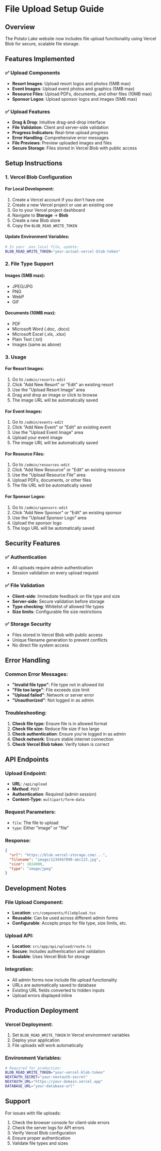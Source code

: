 # File Upload Setup Guide

## Overview
The Potato Lake website now includes file upload functionality using Vercel Blob for secure, scalable file storage.

## Features Implemented

### ✅ Upload Components
- **Resort Images**: Upload resort logos and photos (5MB max)
- **Event Images**: Upload event photos and graphics (5MB max)
- **Resource Files**: Upload PDFs, documents, and other files (10MB max)
- **Sponsor Logos**: Upload sponsor logos and images (5MB max)

### ✅ Upload Features
- **Drag & Drop**: Intuitive drag-and-drop interface
- **File Validation**: Client and server-side validation
- **Progress Indicators**: Real-time upload progress
- **Error Handling**: Comprehensive error messages
- **File Previews**: Preview uploaded images and files
- **Secure Storage**: Files stored in Vercel Blob with public access

## Setup Instructions

### 1. Vercel Blob Configuration

#### For Local Development:
1. Create a Vercel account if you don't have one
2. Create a new Vercel project or use an existing one
3. Go to your Vercel project dashboard
4. Navigate to **Storage** → **Blob**
5. Create a new Blob store
6. Copy the `BLOB_READ_WRITE_TOKEN`

#### Update Environment Variables:
```bash
# In your .env.local file, update:
BLOB_READ_WRITE_TOKEN="your-actual-vercel-blob-token"
```

### 2. File Type Support

#### Images (5MB max):
- JPEG/JPG
- PNG
- WebP
- GIF

#### Documents (10MB max):
- PDF
- Microsoft Word (.doc, .docx)
- Microsoft Excel (.xls, .xlsx)
- Plain Text (.txt)
- Images (same as above)

### 3. Usage

#### For Resort Images:
1. Go to `/admin/resorts-edit`
2. Click "Add New Resort" or "Edit" an existing resort
3. Use the "Upload Resort Image" area
4. Drag and drop an image or click to browse
5. The image URL will be automatically saved

#### For Event Images:
1. Go to `/admin/events-edit`
2. Click "Add New Event" or "Edit" an existing event
3. Use the "Upload Event Image" area
4. Upload your event image
5. The image URL will be automatically saved

#### For Resource Files:
1. Go to `/admin/resources-edit`
2. Click "Add New Resource" or "Edit" an existing resource
3. Use the "Upload Resource File" area
4. Upload PDFs, documents, or other files
5. The file URL will be automatically saved

#### For Sponsor Logos:
1. Go to `/admin/sponsors-edit`
2. Click "Add New Sponsor" or "Edit" an existing sponsor
3. Use the "Upload Sponsor Logo" area
4. Upload the sponsor logo
5. The logo URL will be automatically saved

## Security Features

### ✅ Authentication
- All uploads require admin authentication
- Session validation on every upload request

### ✅ File Validation
- **Client-side**: Immediate feedback on file type and size
- **Server-side**: Secure validation before storage
- **Type checking**: Whitelist of allowed file types
- **Size limits**: Configurable file size restrictions

### ✅ Storage Security
- Files stored in Vercel Blob with public access
- Unique filename generation to prevent conflicts
- No direct file system access

## Error Handling

### Common Error Messages:
- **"Invalid file type"**: File type not in allowed list
- **"File too large"**: File exceeds size limit
- **"Upload failed"**: Network or server error
- **"Unauthorized"**: Not logged in as admin

### Troubleshooting:
1. **Check file type**: Ensure file is in allowed format
2. **Check file size**: Reduce file size if too large
3. **Check authentication**: Ensure you're logged in as admin
4. **Check network**: Ensure stable internet connection
5. **Check Vercel Blob token**: Verify token is correct

## API Endpoints

### Upload Endpoint:
- **URL**: `/api/upload`
- **Method**: `POST`
- **Authentication**: Required (admin session)
- **Content-Type**: `multipart/form-data`

### Request Parameters:
- `file`: The file to upload
- `type`: Either "image" or "file"

### Response:
```json
{
  "url": "https://blob.vercel-storage.com/...",
  "filename": "image/1234567890-abc123.jpg",
  "size": 1024000,
  "type": "image/jpeg"
}
```

## Development Notes

### File Upload Component:
- **Location**: `src/components/FileUpload.tsx`
- **Reusable**: Can be used across different admin forms
- **Configurable**: Accepts props for file type, size limits, etc.

### Upload API:
- **Location**: `src/app/api/upload/route.ts`
- **Secure**: Includes authentication and validation
- **Scalable**: Uses Vercel Blob for storage

### Integration:
- All admin forms now include file upload functionality
- URLs are automatically saved to database
- Existing URL fields converted to hidden inputs
- Upload errors displayed inline

## Production Deployment

### Vercel Deployment:
1. Set `BLOB_READ_WRITE_TOKEN` in Vercel environment variables
2. Deploy your application
3. File uploads will work automatically

### Environment Variables:
```bash
# Required for production:
BLOB_READ_WRITE_TOKEN="your-vercel-blob-token"
NEXTAUTH_SECRET="your-nextauth-secret"
NEXTAUTH_URL="https://your-domain.vercel.app"
DATABASE_URL="your-database-url"
```

## Support

For issues with file uploads:
1. Check the browser console for client-side errors
2. Check the server logs for API errors
3. Verify Vercel Blob configuration
4. Ensure proper authentication
5. Validate file types and sizes 